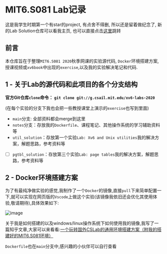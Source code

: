 # MIT6.S081 Lab记录

这是我学生时期第一个有star的project, 有点舍不得删, 所以还是留着做纪念了, 新的Lab Solution仓库可以看我主页, 也可以直接点击[这里](https://github.com/CalvinHaynes/MIT6.S081LabSolution)跳转

## 前言

本仓库旨在于整理`MIT6.S081 2020`秋季网课的实验源代码, `Docker`环境搭建方案, 授课视频或`xv6book`中出现的`exercise`,以及我的实验解决笔记和代码.

## 1 - 关于Lab的源代码和此项目的各个分支结构

**官方Git仓库`clone`命令： `git clone git://g.csail.mit.edu/xv6-labs-2020`**

(在每个实验的分支下我也会把一些教授课堂上演示的`exercise`也写到里面)

- `main`分支: 全部资料都会merge到这里
- `notes`分支：存放我的`Dockerfile`、课程笔记、其他操作系统的学习辅助资料等
- `util_solution`：存放第一个实验`Lab: Xv6 and Unix utilities`我的解决方案，解题思路，参考资料等
- [ ] `pgtbl_solution`：存放第三个实验`Lab: page tables`我的解决方案，解题思路，参考资料等

## 2 - Docker环境搭建方案

为了有最纯净做实验的感觉,我制作了一个`Docker`的镜像,直接`pull`下来简单配置一下,就可以实现在网页版的`Vscode`上做这个实验(该镜像我依旧还会优化其使用体验,敬请期待),具体效果如下:

![image](https://xf233.oss-cn-hangzhou.aliyuncs.com/CalvinHaynesBlogImage/image.5l840ak5vw00.png)

关于我是如何搭建的以及windows/linux操作系统下如何使用我的镜像,我写了一篇知乎文章,大家可以来看看:[一个玩转国外CSLab的通用环境搭建方案（附我的搭建好的MIT6.S081环境）](https://zhuanlan.zhihu.com/p/449687883)

`Dockerfile`也在`main`分支中,感兴趣的小伙伴可以自行查看

